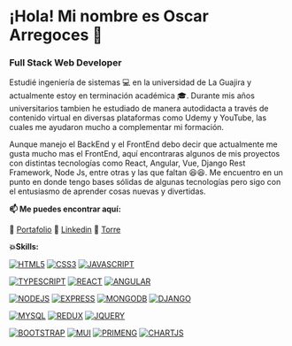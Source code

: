 
#  ¡Hola! Mi nombre es Oscar Arregoces 👋

### Full Stack Web Developer

Estudié ingeniería de sistemas 💻 en la universidad de La Guajira y actualmente estoy en terminación académica 🎓. Durante mis años universitarios tambien he estudiado de manera autodidacta a través de contenido virtual en diversas plataformas como Udemy y YouTube, las cuales me ayudaron mucho a complementar mi formación.

Aunque manejo el BackEnd y el FrontEnd debo decir que actualmente me gusta mucho mas el FrontEnd, aquí encontraras algunos de mis proyectos con distintas tecnologías como React, Angular, Vue, Django Rest Framework, Node Js, entre otras y las que faltan 😆😆. Me encuentro en un punto en donde tengo bases sólidas de algunas tecnologías pero sigo con el entusiasmo de aprender cosas nuevas y divertidas.


**📫 Me puedes encontrar aquí:**

🔸 [Portafolio](https://oscar-arregoces.netlify.app/)
🔸 [Linkedin](https://www.linkedin.com/in/oscararregoces/)
🔸 [Torre](https://torre.co/oiarregoces?r=Axw8yjDn)


**💥Skills:**

[![HTML5](https://img.shields.io/badge/%F0%9F%94%B6-HTML-orange)]()
[![CSS3](https://img.shields.io/badge/%F0%9F%94%B6-CSS-blue)]()
[![JAVASCRIPT](https://img.shields.io/badge/%F0%9F%94%B6-Javascript-yellow)]()

[![TYPESCRIPT](https://img.shields.io/badge/%F0%9F%94%B6-TypeScript-informational)]()
[![REACT](https://img.shields.io/badge/%F0%9F%94%B6-React-blue)]()
[![ANGULAR](https://img.shields.io/badge/%F0%9F%94%B6-Angular-red)]()

[![NODEJS](https://img.shields.io/badge/%F0%9F%94%B6-Node%20Js-green)]()
[![EXPRESS](https://img.shields.io/badge/%F0%9F%94%B6-Express-lightgrey)]()
[![MONGODB](https://img.shields.io/badge/%F0%9F%94%B6-Mongo%20DB-brightgreen)]()
[![DJANGO](https://img.shields.io/badge/%F0%9F%94%B6-Django%20Rest%20Framework-yellowgreen)]()

[![MYSQL](https://img.shields.io/badge/%F0%9F%94%B6-My%20SQL-critical)]()
[![REDUX](https://img.shields.io/badge/%F0%9F%94%B6-Redux-blueviolet)]()
[![JQUERY](https://img.shields.io/badge/%F0%9F%94%B6-JQuery-yellow)]()

[![BOOTSTRAP](https://img.shields.io/badge/%F0%9F%94%B6-Bootstrap-blueviolet)]()
[![MUI](https://img.shields.io/badge/%F0%9F%94%B6-Material%20UI-blue)]()
[![PRIMENG](https://img.shields.io/badge/%F0%9F%94%B6-Prime%20Ng-critical)]()
[![CHARTJS](https://img.shields.io/badge/%F0%9F%94%B6-Chart%20Js-lightgrey)]()



